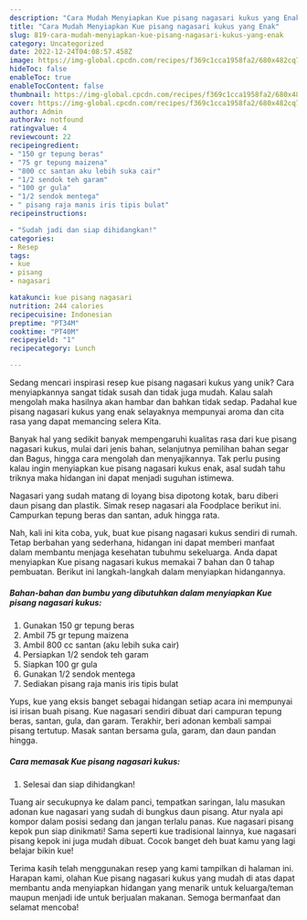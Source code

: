 ```yaml
---
description: "Cara Mudah Menyiapkan Kue pisang nagasari kukus yang Enak"
title: "Cara Mudah Menyiapkan Kue pisang nagasari kukus yang Enak"
slug: 819-cara-mudah-menyiapkan-kue-pisang-nagasari-kukus-yang-enak
category: Uncategorized
date: 2022-12-24T04:08:57.458Z
image: https://img-global.cpcdn.com/recipes/f369c1cca1958fa2/680x482cq70/kue-pisang-nagasari-kukus-foto-resep-utama.jpg
hideToc: false
enableToc: true
enableTocContent: false
thumbnail: https://img-global.cpcdn.com/recipes/f369c1cca1958fa2/680x482cq70/kue-pisang-nagasari-kukus-foto-resep-utama.jpg
cover: https://img-global.cpcdn.com/recipes/f369c1cca1958fa2/680x482cq70/kue-pisang-nagasari-kukus-foto-resep-utama.jpg
author: Admin
authorAv: notfound
ratingvalue: 4
reviewcount: 22
recipeingredient:
- "150 gr tepung beras"
- "75 gr tepung maizena"
- "800 cc santan aku lebih suka cair"
- "1/2 sendok teh garam"
- "100 gr gula"
- "1/2 sendok mentega"
- " pisang raja manis iris tipis bulat"
recipeinstructions:

- "Sudah jadi dan siap dihidangkan!"
categories:
- Resep
tags:
- kue
- pisang
- nagasari

katakunci: kue pisang nagasari 
nutrition: 244 calories
recipecuisine: Indonesian
preptime: "PT34M"
cooktime: "PT40M"
recipeyield: "1"
recipecategory: Lunch

---
```





Sedang mencari inspirasi resep kue pisang nagasari kukus yang unik? Cara menyiapkannya sangat tidak susah dan tidak juga mudah. Kalau salah mengolah maka hasilnya akan hambar dan bahkan tidak sedap. Padahal kue pisang nagasari kukus yang enak selayaknya mempunyai aroma dan cita rasa yang dapat memancing selera Kita.





Banyak hal yang sedikit banyak mempengaruhi kualitas rasa dari kue pisang nagasari kukus, mulai dari jenis bahan, selanjutnya pemilihan bahan segar dan Bagus, hingga cara mengolah dan menyajikannya. Tak perlu pusing kalau ingin menyiapkan kue pisang nagasari kukus enak,      asal sudah tahu triknya maka hidangan ini dapat menjadi suguhan istimewa.














Nagasari yang sudah matang di loyang bisa dipotong kotak, baru diberi daun pisang dan plastik. Simak resep nagasari ala Foodplace berikut ini. Campurkan tepung beras dan santan, aduk hingga rata.






Nah, kali ini kita coba, yuk, buat kue pisang nagasari kukus sendiri di rumah. Tetap berbahan yang sederhana, hidangan ini dapat memberi manfaat dalam membantu menjaga kesehatan tubuhmu sekeluarga. Anda dapat menyiapkan Kue pisang nagasari kukus memakai 7 bahan dan 0 tahap pembuatan. Berikut ini langkah-langkah dalam menyiapkan hidangannya.

<!--inarticleads1-->

##### Bahan-bahan dan bumbu yang dibutuhkan dalam menyiapkan Kue pisang nagasari kukus:

1. Gunakan 150 gr tepung beras
1. Ambil 75 gr tepung maizena
1. Ambil 800 cc santan (aku lebih suka cair)
1. Persiapkan 1/2 sendok teh garam
1. Siapkan 100 gr gula
1. Gunakan 1/2 sendok mentega
1. Sediakan  pisang raja manis iris tipis bulat


Yups, kue yang eksis banget sebagai hidangan setiap acara ini mempunyai isi irisan buah pisang. Kue nagasari sendiri dibuat dari campuran tepung beras, santan, gula, dan garam. Terakhir, beri adonan kembali sampai pisang tertutup. Masak santan bersama gula, garam, dan daun pandan hingga. 

<!--inarticleads2-->

##### Cara memasak Kue pisang nagasari kukus:


1. Selesai dan siap dihidangkan!

Tuang air secukupnya ke dalam panci, tempatkan saringan, lalu masukan adonan kue nagasari yang sudah di bungkus daun pisang. Atur nyala api kompor dalam posisi sedang dan jangan terlalu panas. Kue nagasari pisang kepok pun siap dinikmati! Sama seperti kue tradisional lainnya, kue nagasari pisang kepok ini juga mudah dibuat. Cocok banget deh buat kamu yang lagi belajar bikin kue! 

Terima kasih telah menggunakan resep yang kami tampilkan di halaman ini. Harapan kami, olahan Kue pisang nagasari kukus yang mudah di atas dapat membantu anda menyiapkan hidangan yang menarik untuk keluarga/teman maupun menjadi ide untuk berjualan makanan. Semoga bermanfaat dan selamat mencoba!
